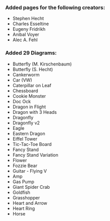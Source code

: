 ### Added pages for the following creators:
- Stephen Hecht
- Charles Esseltine
- Eugeny Fridrikh
- Anibal Voyer
- Alec A. Fehl

### Added 29 Diagrams:
- Butterfly (M. Kirschenbaum)
- Butterfly (S. Hecht)
- Cankerworm
- Car (VW)
- Caterpillar on Leaf
- Chessboard
- Cookie Monster
- Doc Ock
- Dragon in Flight
- Dragon with 3 Heads
- Dragonfly
- Dragonfly v2
- Eagle
- Eastern Dragon
- Eiffel Tower
- Tic-Tac-Toe Board
- Fancy Stand
- Fancy Stand Variation
- Flower
- Fozzie Bear
- Guitar - Flying V
- Amp
- Gas Pump
- Giant Spider Crab
- Goldfish
- Grasshopper
- Heart and Arrow
- Heart Ring
- Horse